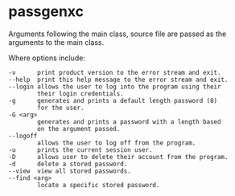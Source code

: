 # passgenxc

Arguments following the main class, source file are passed as the arguments to the main class.

Where options include:

    -v      print product version to the error stream and exit.
    --help  print this help message to the error stream and exit.
    --login allows the user to log into the program using their
            their login credentials.
    -g      generates and prints a default length password (8) 
            for the user.
    -G <arg>
            generates and prints a password with a length based 
            on the argument passed.
    --logoff
            allows the user to log off from the program.
    -u      prints the current session user.
    -D      allows user to delete their account from the program.
    -d      delete a stored password.
    --view  view all stored passwords.
    --find <arg> 
            locate a specific stored password.
 
